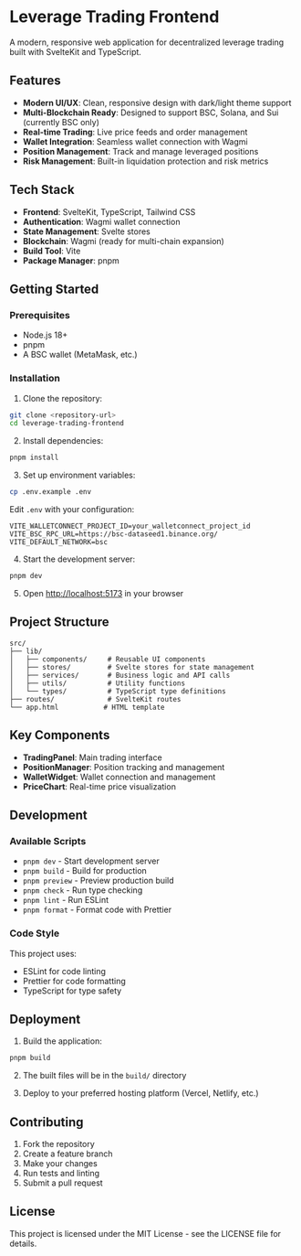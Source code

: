 # Leverage Trading Frontend

A modern, responsive web application for decentralized leverage trading built with SvelteKit and TypeScript.

## Features

- **Modern UI/UX**: Clean, responsive design with dark/light theme support
- **Multi-Blockchain Ready**: Designed to support BSC, Solana, and Sui (currently BSC only)
- **Real-time Trading**: Live price feeds and order management
- **Wallet Integration**: Seamless wallet connection with Wagmi
- **Position Management**: Track and manage leveraged positions
- **Risk Management**: Built-in liquidation protection and risk metrics

## Tech Stack

- **Frontend**: SvelteKit, TypeScript, Tailwind CSS
- **Authentication**: Wagmi wallet connection
- **State Management**: Svelte stores
- **Blockchain**: Wagmi (ready for multi-chain expansion)
- **Build Tool**: Vite
- **Package Manager**: pnpm

## Getting Started

### Prerequisites

- Node.js 18+ 
- pnpm
- A BSC wallet (MetaMask, etc.)

### Installation

1. Clone the repository:
```bash
git clone <repository-url>
cd leverage-trading-frontend
```

2. Install dependencies:
```bash
pnpm install
```

3. Set up environment variables:
```bash
cp .env.example .env
```

Edit `.env` with your configuration:
```env
VITE_WALLETCONNECT_PROJECT_ID=your_walletconnect_project_id
VITE_BSC_RPC_URL=https://bsc-dataseed1.binance.org/
VITE_DEFAULT_NETWORK=bsc
```

4. Start the development server:
```bash
pnpm dev
```

5. Open [http://localhost:5173](http://localhost:5173) in your browser

## Project Structure

```
src/
├── lib/
│   ├── components/     # Reusable UI components
│   ├── stores/         # Svelte stores for state management
│   ├── services/       # Business logic and API calls
│   ├── utils/          # Utility functions
│   └── types/          # TypeScript type definitions
├── routes/             # SvelteKit routes
└── app.html           # HTML template
```

## Key Components

- **TradingPanel**: Main trading interface
- **PositionManager**: Position tracking and management
- **WalletWidget**: Wallet connection and management
- **PriceChart**: Real-time price visualization

## Development

### Available Scripts

- `pnpm dev` - Start development server
- `pnpm build` - Build for production
- `pnpm preview` - Preview production build
- `pnpm check` - Run type checking
- `pnpm lint` - Run ESLint
- `pnpm format` - Format code with Prettier

### Code Style

This project uses:
- ESLint for code linting
- Prettier for code formatting
- TypeScript for type safety

## Deployment

1. Build the application:
```bash
pnpm build
```

2. The built files will be in the `build/` directory

3. Deploy to your preferred hosting platform (Vercel, Netlify, etc.)

## Contributing

1. Fork the repository
2. Create a feature branch
3. Make your changes
4. Run tests and linting
5. Submit a pull request

## License

This project is licensed under the MIT License - see the LICENSE file for details.